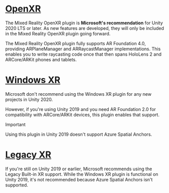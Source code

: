 # [OpenXR](#tab/openxr)

The Mixed Reality OpenXR plugin is **Microsoft's recommendation** for Unity 2020 LTS or later. As new features are developed, they will only be included in the Mixed Reality OpenXR plugin going forward.

The Mixed Reality OpenXR plugin fully supports AR Foundation 4.0, providing ARPlaneManager and ARRaycastManager implementations. This enables you to write raycasting code once that then spans HoloLens 2 and ARCore/ARKit phones and tablets.

# [Windows XR](#tab/windowsxr)

Microsoft don't recommend using the Windows XR plugin for any new projects in Unity 2020.

However, if you're using Unity 2019 and you need AR Foundation 2.0 for compatibility with ARCore/ARKit devices, this plugin enables that support.

> [!IMPORTANT]
> Using this plugin in Unity 2019 doesn't support Azure Spatial Anchors. 

# [Legacy XR](#tab/legacy)

If you're still on Unity 2019 or earlier, Microsoft recommends using the Legacy Built-in XR support. While the Windows XR plugin is functional on Unity 2019, it's not recommended because Azure Spatial Anchors isn't supported.